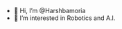 - 👋 Hi, I’m @Harshbamoria
- 👀 I’m interested in Robotics and A.I.
<!--- - 🌱 I’m currently learning ...
- 💞️ I’m looking to collaborate on ...
- 📫 How to reach me ...--->

<!---
Harshbamoria/Harshbamoria is a ✨ special ✨ repository because its `README.md` (this file) appears on your GitHub profile.
You can click the Preview link to take a look at your changes.
--->
